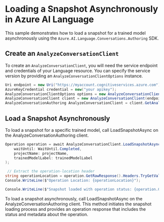 # Loading a Snapshot Asynchronously in Azure AI Language

This sample demonstrates how to load a snapshot for a trained model asynchronously using the `Azure.AI.Language.Conversations.Authoring` SDK.

## Create an `AnalyzeConversationClient`

To create an `AnalyzeConversationClient`, you will need the service endpoint and credentials of your Language resource. You can specify the service version by providing an `AnalyzeConversationClientOptions` instance.

```C# Snippet:CreateAnalyzeConversationClientForSpecificApiVersion
Uri endpoint = new Uri("https://myaccount.cognitiveservices.azure.com");
AzureKeyCredential credential = new("your apikey");
AnalyzeConversationClientOptions options = new AnalyzeConversationClientOptions(AnalyzeConversationClientOptions.ServiceVersion.V2024_11_15_Preview);
AnalyzeConversationClient client = new AnalyzeConversationClient(endpoint, credential, options);
AnalyzeConversationAuthoring AnalyzeConversationClient = client.GetAnalyzeConversationAnalyzeConversationClient();
```

## Load a Snapshot Asynchronously

To load a snapshot for a specific trained model, call LoadSnapshotAsync on the AnalyzeConversationAuthoring client.

```C# Snippet:Sample10_ConversationsAuthoring_LoadSnapshotAsync
Operation operation = await AnalyzeConversationClient.LoadSnapshotAsync(
    waitUntil: WaitUntil.Completed,
    projectName: projectName,
    trainedModelLabel: trainedModelLabel
);

 // Extract the operation-location header
string operationLocation = operation.GetRawResponse().Headers.TryGetValue("operation-location", out var location) ? location : null;
Console.WriteLine($"Operation Location: {operationLocation}");

Console.WriteLine($"Snapshot loaded with operation status: {operation.GetRawResponse().Status}");
```

To load a snapshot asynchronously, call LoadSnapshotAsync on the AnalyzeConversationAuthoring client. This method initiates the snapshot loading process and provides an operation response that includes the status and metadata about the operation.
